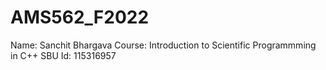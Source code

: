 # AMS562_F2022
Name: Sanchit Bhargava
Course: Introduction to Scientific Programmming in C++
SBU Id: 115316957
